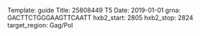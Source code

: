 Template: guide
Title: 25808449 T5
Date: 2019-01-01
grna: GACTTCTGGGAAGTTCAATT
hxb2_start: 2805
hxb2_stop: 2824
target_region: Gag/Pol
